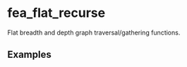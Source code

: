 # fea_flat_recurse
Flat breadth and depth graph traversal/gathering functions.

## Examples

```c++

```

